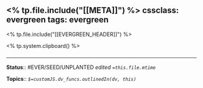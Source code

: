 <% tp.file.include("[[META]]") %>
cssclass: evergreen
tags: evergreen
---
<% tp.file.include("[[EVERGREEN_HEADER]]") %>

<% tp.system.clipboard() %>

### <hr class="footnote"/>

**Status**:: #EVER/SEED/UNPLANTED
*edited `=this.file.mtime`*

**Topics**::
*`$=customJS.dv_funcs.outlinedIn(dv, this)`*


